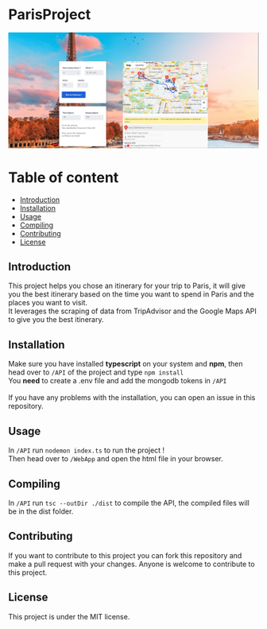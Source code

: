 # ParisProject

![image](/img.png)

# Table of content

- [Introduction](#introduction)
- [Installation](#installation)
- [Usage](#usage)
- [Compiling](#compiling)
- [Contributing](#contributing)
- [License](#license)

## Introduction
This project helps you chose an itinerary for your trip to Paris, it will give you the best itinerary based on the time you want to spend in Paris and the places you want to visit.
<br>
It leverages the scraping of data from TripAdvisor and the Google Maps API to give you the best itinerary.

## Installation
Make sure you have installed **typescript** on your system and **npm**, then head over to ```/API``` of the project and type ```npm install```
<br>
You **need** to create a .env file and add the mongodb tokens in ```/API```
<br><br>
If you have any problems with the installation, you can open an issue in this repository.

## Usage
In ```/API``` run ```nodemon index.ts``` to run the project !
<br>
Then head over to ```/WebApp``` and open the html file in your browser.

## Compiling
In ```/API``` run ```tsc --outDir ./dist``` to compile the API, the compiled files will be in the dist folder.

## Contributing
If you want to contribute to this project you can fork this repository and make a pull request with your changes.
Anyone is welcome to contribute to this project.

## License
This project is under the MIT license.
